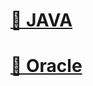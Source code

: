 # [📒 JAVA](https://github.com/ychxexn/coding-test/tree/main/java)
# [📒 Oracle](https://github.com/ychxexn/coding-test/tree/main/oracle)
